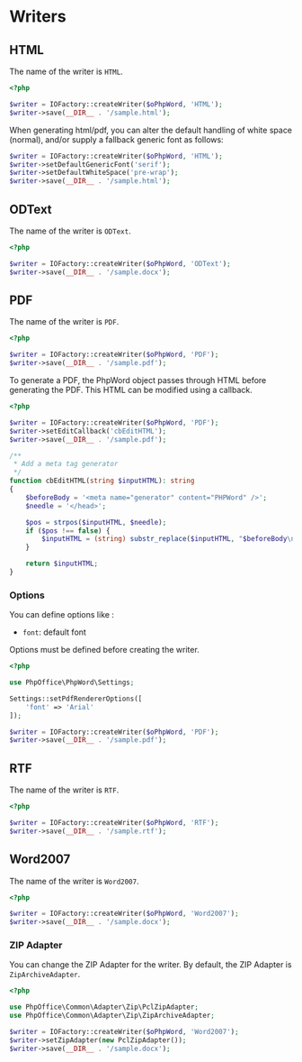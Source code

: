 # Writers

## HTML
The name of the writer is `HTML`.

``` php
<?php

$writer = IOFactory::createWriter($oPhpWord, 'HTML');
$writer->save(__DIR__ . '/sample.html');
```


When generating html/pdf, you can alter the default handling of white space (normal), and/or supply a fallback generic font as follows:

```php
$writer = IOFactory::createWriter($oPhpWord, 'HTML');
$writer->setDefaultGenericFont('serif');
$writer->setDefaultWhiteSpace('pre-wrap');
$writer->save(__DIR__ . '/sample.html');
```

## ODText
The name of the writer is `ODText`.

``` php
<?php

$writer = IOFactory::createWriter($oPhpWord, 'ODText');
$writer->save(__DIR__ . '/sample.docx');
```

## PDF
The name of the writer is `PDF`.

``` php
<?php

$writer = IOFactory::createWriter($oPhpWord, 'PDF');
$writer->save(__DIR__ . '/sample.pdf');
```

To generate a PDF, the PhpWord object passes through HTML before generating the PDF.
This HTML can be modified using a callback.

``` php
<?php

$writer = IOFactory::createWriter($oPhpWord, 'PDF');
$writer->setEditCallback('cbEditHTML');
$writer->save(__DIR__ . '/sample.pdf');

/**
 * Add a meta tag generator
 */
function cbEditHTML(string $inputHTML): string
{
    $beforeBody = '<meta name="generator" content="PHPWord" />';
    $needle = '</head>';

    $pos = strpos($inputHTML, $needle);
    if ($pos !== false) {
        $inputHTML = (string) substr_replace($inputHTML, "$beforeBody\n$needle", $pos, strlen($needle));
    }

    return $inputHTML;
}
```

### Options

You can define options like :
* `font`: default font

Options must be defined before creating the writer.

``` php
<?php

use PhpOffice\PhpWord\Settings;

Settings::setPdfRendererOptions([
    'font' => 'Arial'
]);

$writer = IOFactory::createWriter($oPhpWord, 'PDF');
$writer->save(__DIR__ . '/sample.pdf');
```

## RTF
The name of the writer is `RTF`.

``` php
<?php

$writer = IOFactory::createWriter($oPhpWord, 'RTF');
$writer->save(__DIR__ . '/sample.rtf');
```

## Word2007
The name of the writer is `Word2007`.

``` php
<?php

$writer = IOFactory::createWriter($oPhpWord, 'Word2007');
$writer->save(__DIR__ . '/sample.docx');
```

### ZIP Adapter
You can change the ZIP Adapter for the writer. By default, the ZIP Adapter is `ZipArchiveAdapter`.

``` php
<?php

use PhpOffice\Common\Adapter\Zip\PclZipAdapter;
use PhpOffice\Common\Adapter\Zip\ZipArchiveAdapter;

$writer = IOFactory::createWriter($oPhpWord, 'Word2007');
$writer->setZipAdapter(new PclZipAdapter());
$writer->save(__DIR__ . '/sample.docx');
```
